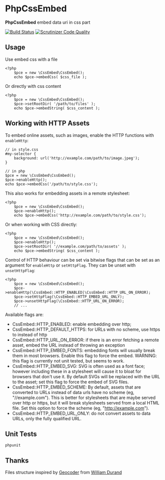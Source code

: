 PhpCssEmbed
====

**PhpCssEmbed** embed data uri in css part

[![Build Status](https://travis-ci.org/krichprollsch/phpCssEmbed.png?branch=master)](https://travis-ci.org/krichprollsch/phpCssEmbed)
[![Scrutinizer Code Quality](https://scrutinizer-ci.com/g/krichprollsch/phpCssEmbed/badges/quality-score.png?b=master)](https://scrutinizer-ci.com/g/krichprollsch/phpCssEmbed/?branch=master)

Usage
-----

Use embed css with a file

    <?php
        $pce = new \CssEmbed\CssEmbed();
        echo $pce->embedCss( $css_file );

Or directly with css content

    <?php
        $pce = new \CssEmbed\CssEmbed();
        $pce->setRootDir( '/path/to/files' );
        echo $pce->embedString( $css_content );

Working with HTTP Assets
------------------------

To embed online assets, such as images, enable the HTTP functions with
`enableHttp`:

    // in style.css
    #my-selector {
        background: url('http://example.com/path/to/image.jpeg');
    }

    // in php
    $pce = new \CssEmbed\CssEmbed();
    $pce->enableHttp();
    echo $pce->embedCss('/path/to/style.css');

This also works for embedding assets in a remote stylesheet:

    <?php
        $pce = new \CssEmbed\CssEmbed();
        $pce->enableHttp();
        echo $pce->embedCss('http://example.com/path/to/style.css');

Or when working with CSS directly:

    <?php
        $pce = new \CssEmbed\CssEmbed();
        $pce->enableHttp();
        $pce->setRootDir( '//example.com/path/to/assets' );
        echo $pce->embedString( $css_content );

Control of HTTP behaviour can be set via bitwise flags that can be set
as an argument for `enableHttp` or `setHttpFlag`. They can be unset with
`unsetHttpFlag`:

    <?php
        $pce = new \CssEmbed\CssEmbed();
        $pce->enableHttp(\CssEmbed::HTTP_ENABLED|\CssEmbed::HTTP_URL_ON_ERROR);
        $pce->setHttpFlag(\CssEmbed::HTTP_EMBED_URL_ONLY);
        $pce->unsetHttpFlag(\CssEmbed::HTTP_URL_ON_ERROR);
        // ...

Available flags are:

 - CssEmbed::HTTP_ENABLED: enable embedding over http;
 - CssEmbed::HTTP_DEFAULT_HTTPS: for URLs with no scheme, use https to
   instead of http
 - CssEmbed::HTTP_URL_ON_ERROR: if there is an error fetching a remote
   asset, embed the URL instead of throwing an exception
 - CssEmbed::HTTP_EMBED_FONTS: embedding fonts will usually break them
   in most browsers.  Enable this flag to force the embed. WARNING:
   this flag is currently not unit tested, but seems to work.
 - CssEmbed::HTTP_EMBED_SVG: SVG is often used as a font face; however
   including these in a stylesheet will cause it to bloat for browsers
   that don't use it.  By default SVGs will be replaced with the URL
   to the asset; set this flag to force the embed of SVG files.
 - CssEmbed::HTTP_EMBED_SCHEME: By default, assets that are converted
   to URLs instead of data urls have no scheme (eg, "//example.com").
   This is better for stylesheets that are maybe served over http or
   https, but it will break stylesheets served from a local HTML file.
   Set this option to force the scheme (eg, "http://example.com").
 - CssEmbed::HTTP_EMBED_URL_ONLY: do not convert assets to data URLs,
   only the fully qualified URL.


Unit Tests
----------

    phpunit

Thanks
------

Files structure inspired by [Geocoder](https://github.com/willdurand/Geocoder)
from [William Durand](https://github.com/willdurand)
